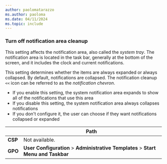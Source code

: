 ```yaml
---
author: paolomatarazzo
ms.author: paoloma
ms.date: 04/11/2024
ms.topic: include
---
```


### Turn off notification area cleanup

This setting affects the notification area, also called the *system tray*. The notification area is located in the task bar, generally at the bottom of the screen, and it includes the clock and current notifications.

This setting determines whether the items are always expanded or always collapsed. By default, notifications are collapsed. The notification cleanup `<<` icon can be referred to as the *notification chevron*.

- If you enable this setting, the system notification area expands to show all of the notifications that use this area
- If you disable this setting, the system notification area always collapses notifications
- If you don't configure it, the user can choose if they want notifications collapsed or expanded

|  | Path |
|--|--|
| **CSP** | Not available. |
| **GPO** | **User Configuration** > **Administrative Templates** > **Start Menu and Taskbar** |
